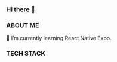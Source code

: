 ### Hi there 👋

### ABOUT ME

🌱 I’m currently learning React Native Expo.

### TECH STACK

![<html>](https://img.shields.io/badge/HTML-#E34F26?style=for-the-badge&logo=HTML5&logoColor=white)
<!--
**dimilidi/dimilidi** is a ✨ _special_ ✨ repository because its `README.md` (this file) appears on your GitHub profile.

Here are some ideas to get you started:

- 🔭 I’m currently working on ...
- 🌱 I’m currently learning ...
- 👯 I’m looking to collaborate on ...
- 🤔 I’m looking for help with ...
- 💬 Ask me about ...
- 📫 How to reach me: ...
- 😄 Pronouns: ...
- ⚡ Fun fact: ...
-->
